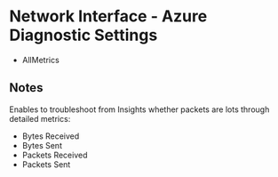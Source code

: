 # Network Interface - Azure Diagnostic Settings

- AllMetrics

## Notes

Enables to troubleshoot from Insights whether packets are lots through detailed metrics:

- Bytes Received
- Bytes Sent
- Packets Received
- Packets Sent
